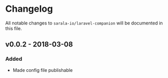 # Changelog

All notable changes to `sarala-io/laravel-companion` will be documented in this file.

## v0.0.2 - 2018-03-08

### Added
- Made config file publishable
